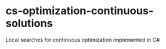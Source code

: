 # cs-optimization-continuous-solutions
Local searches for continuous optimization implemented in C#
